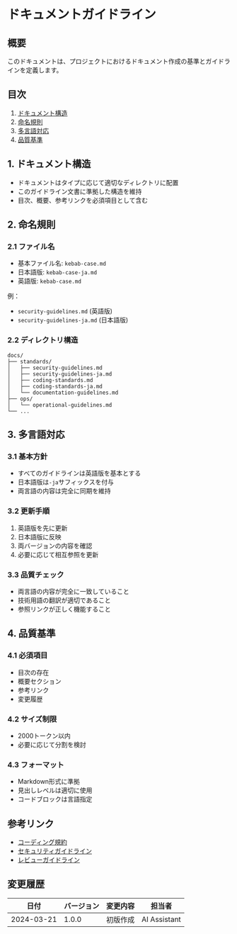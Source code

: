 # ドキュメントガイドライン

<!-- merged-from: guidelines/documentation-guidelines-ja.md -->

## 概要

このドキュメントは、プロジェクトにおけるドキュメント作成の基準とガイドラインを定義します。

## 目次

1. [ドキュメント構造](#1-ドキュメント構造)
2. [命名規則](#2-命名規則)
3. [多言語対応](#3-多言語対応)
4. [品質基準](#4-品質基準)

## 1. ドキュメント構造

- ドキュメントはタイプに応じて適切なディレクトリに配置
- このガイドライン文書に準拠した構造を維持
- 目次、概要、参考リンクを必須項目として含む

## 2. 命名規則

### 2.1 ファイル名

- 基本ファイル名: `kebab-case.md`
- 日本語版: `kebab-case-ja.md`
- 英語版: `kebab-case.md`

例：

- `security-guidelines.md` (英語版)
- `security-guidelines-ja.md` (日本語版)

### 2.2 ディレクトリ構造

```text
docs/
├── standards/
│   ├── security-guidelines.md
│   ├── security-guidelines-ja.md
│   ├── coding-standards.md
│   ├── coding-standards-ja.md
│   └── documentation-guidelines.md
├── ops/
│   └── operational-guidelines.md
└── ...
```

## 3. 多言語対応

### 3.1 基本方針

- すべてのガイドラインは英語版を基本とする
- 日本語版は`-ja`サフィックスを付与
- 両言語の内容は完全に同期を維持

### 3.2 更新手順

1. 英語版を先に更新
2. 日本語版に反映
3. 両バージョンの内容を確認
4. 必要に応じて相互参照を更新

### 3.3 品質チェック

- 両言語の内容が完全に一致していること
- 技術用語の翻訳が適切であること
- 参照リンクが正しく機能すること

## 4. 品質基準

### 4.1 必須項目

- 目次の存在
- 概要セクション
- 参考リンク
- 変更履歴

### 4.2 サイズ制限

- 2000トークン以内
- 必要に応じて分割を検討

### 4.3 フォーマット

- Markdown形式に準拠
- 見出しレベルは適切に使用
- コードブロックは言語指定

## 参考リンク

- [コーディング規約](./coding-standards.md)
- [セキュリティガイドライン](./security-guidelines.md)
- [レビューガイドライン](./review-guidelines-ja.md)

## 変更履歴

| 日付       | バージョン | 変更内容 | 担当者       |
| ---------- | ---------- | -------- | ------------ |
| 2024-03-21 | 1.0.0      | 初版作成 | AI Assistant |
